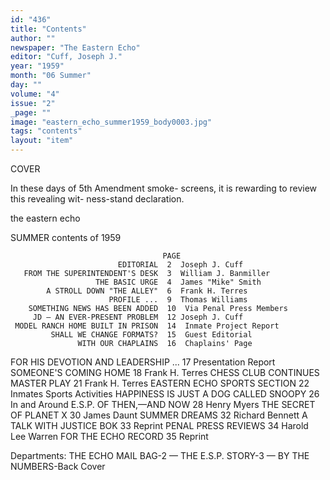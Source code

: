 ```yaml
---
id: "436"
title: "Contents"
author: ""
newspaper: "The Eastern Echo"
editor: "Cuff, Joseph J."
year: "1959"
month: "06 Summer"
day: ""
volume: "4"
issue: "2"
_page: ""
image: "eastern_echo_summer1959_body0003.jpg"
tags: "contents"
layout: "item"
---
```

COVER

In these days of
5th Amendment smoke-
screens, it is rewarding to
review this revealing wit-
ness-stand declaration.

the eastern echo

SUMMER contents of 1959

                                      PAGE
                            EDITORIAL  2  Joseph J. Cuff
       FROM THE SUPERINTENDENT'S DESK  3  William J. Banmiller
                       THE BASIC URGE  4  James "Mike" Smith
            A STROLL DOWN "THE ALLEY"  6  Frank H. Terres
                          PROFILE ...  9  Thomas Williams
        SOMETHING NEWS HAS BEEN ADDED  10  Via Penal Press Members
         JD — AN EVER-PRESENT PROBLEM  12 Joseph J. Cuff
     MODEL RANCH HOME BUILT IN PRISON  14  Inmate Project Report
             SHALL WE CHANGE FORMATS?  15  Guest Editorial
                   WITH OUR CHAPLAINS  16  Chaplains' Page
  FOR HIS DEVOTION AND LEADERSHIP ...  17  Presentation Report
                SOMEONE'S COMING HOME  18  Frank H. Terres
     CHESS CLUB CONTINUES MASTER PLAY  21 Frank H. Terres
          EASTERN ECHO SPORTS SECTION  22  Inmates Sports Activities
HAPPINESS IS JUST A DOG CALLED SNOOPY  26  In and Around E.S.P.
                     OF THEN,—AND NOW  28  Henry Myers
               THE SECRET OF PLANET X  30  James Daunt
                        SUMMER DREAMS  32  Richard Bennett
              A TALK WITH JUSTICE BOK  33  Reprint
                  PENAL PRESS REVIEWS  34  Harold Lee Warren
                  FOR THE ECHO RECORD  35  Reprint

Departments: THE ECHO MAIL BAG-2 — THE E.S.P. STORY-3 — BY THE NUMBERS-Back Cover

